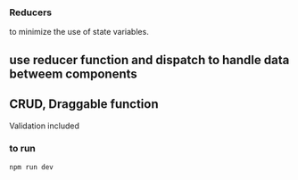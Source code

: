 ### Reducers

to minimize the use of state variables.

## use reducer function and dispatch to handle data betweem components

## CRUD, Draggable function

Validation included

### to run

    npm run dev
